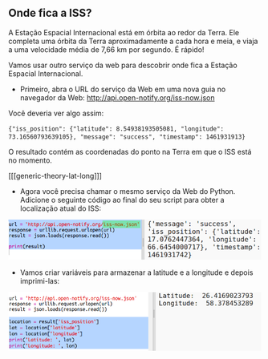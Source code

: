 ## Onde fica a ISS?

A Estação Espacial Internacional está em órbita ao redor da Terra. Ele completa uma órbita da Terra aproximadamente a cada hora e meia, e viaja a uma velocidade média de 7,66 km por segundo. É rápido!

Vamos usar outro serviço da web para descobrir onde fica a Estação Espacial Internacional.

+ Primeiro, abra o URL do serviço da Web em uma nova guia no navegador da Web: <a href="http://api.open-notify.org/iss-now.json" target="_blank">http://api.open-notify.org/iss-now.json</a>

Você deveria ver algo assim:

    {"iss_position": {"latitude": 8.54938193505081, "longitude": 73.16560793639105}, "message": "success", "timestamp": 1461931913}
    

O resultado contém as coordenadas do ponto na Terra em que o ISS está no momento.

[[[generic-theory-lat-long]]]

+ Agora você precisa chamar o mesmo serviço da Web do Python. Adicione o seguinte código ao final do seu script para obter a localização atual do ISS:

![captura de tela](images/iss-location.png)

+ Vamos criar variáveis ​​para armazenar a latitude e a longitude e depois imprimi-las:

![captura de tela](images/iss-coordinates.png)